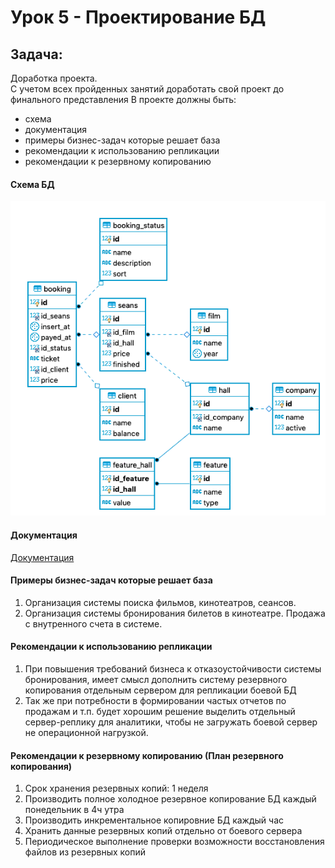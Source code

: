 # Урок 5 - Проектирование БД 

## Задача:

Доработка проекта.  
С учетом всех пройденных занятий доработать свой проект до финального представления
В проекте должны быть:
- схема
- документация
- примеры бизнес-задач которые решает база
- рекомендации к использованию репликации
- рекомендации к резервному копированию

#### Схема БД
![img](https://raw.githubusercontent.com/VProvincial/otus-rdbms-201901/master/lesson_4/afiasha_v4.png "Схема БД")

#### Документация
[Документация](https://github.com/VProvincial/otus-rdbms-201901/blob/master/lesson_2/document.html "Документация")

#### Примеры бизнес-задач которые решает база
1. Организация системы поиска фильмов, кинотеатров, сеансов.
2. Организация системы бронирования билетов в кинотеатре. Продажа с внутренного счета в системе.


#### Рекомендации к использованию репликации
1. При повышения требований бизнеса к отказоустойчивости системы бронирования, 
имеет смысл дополнить систему резервного копирования отдельным сервером для репликации боевой БД
2. Так же при потребности в формировании частых отчетов по продажам и т.п. 
будет хорошим решение выделить отдельный сервер-реплику для аналитики, 
чтобы не загружать боевой сервер не операционной нагрузкой.

#### Рекомендации к резервному копированию (План резервного копирования)
1. Срок хранения резервных копий: 1 неделя
2. Производить полное холодное резервное копирование БД каждый понедельник в 4ч утра 
3. Производить инкрементальное копировние БД каждый час 
4. Хранить данные резервных копий отдельно от боевого сервера
5. Периодическое выполнение проверки возможности восстановления файлов из резервных копий